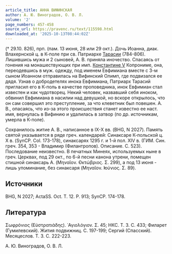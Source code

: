 ```yaml
---
article_title: АННА ВИФИНСКАЯ
author: А. Ю. Виноградов, О. В. Л.
volume: '2'
page_numbers: 457-458
source_url: https://pravenc.ru/text/115598.html
downloaded_at: '2025-10-13T08:44:02Z'
---
```


(† 29.10. 826), прп. (пам. 13 июня, 28 или 29 окт.). Дочь Иоанна, диак. Влахернской ц. в К-поле при св. Патриархе [Тарасии](https://pravenc.ru/text/Тарасии.html) (784-806). Лишившись мужа и 2 сыновей, А. В. приняла иночество. Спасаясь от гонения на монашествующих при имп. [Константине V](<https://pravenc.ru/text/Константине V.html>) Копрониме, она, переодевшись в муж. одежду, под именем Евфимиана вместе с 3-м сыном Иоанном отправилась на Вифинский Олимп, где подвизался ее дядя. Узнав о добродетелях инока Евфимиана, Патриарх Тарасий пригласил его в К-поль в качестве проповедника, инок Евфимиан стал известен и как чудотворец. Некий человек, назвавший себя иноком, обвинил Евфимиана в насилии над девушкой, но вскоре открылось, что он сам совершил это преступление, за что клеветник был повешен. А. В., опасаясь, что из-за этого происшествия станет известно ее наст. имя, вернулась в Вифинию и удалилась в затвор (по др. источникам, умерла в К-поле).

Сохранилось житие А. В., написанное в IX-X вв. (BHG, N 2027). Память святой указывается в ряде греч. календарей: Синаксаре К-польской ц. X в. (SynCP. Col. 173-178), синаксарях 1295 г. и 1-й пол. XIV в. (ГИМ. Син. греч. 354, 353 - Владимир (Филантропов). Описание. С. 523). Последование неизвестно. В печатных Минеях, используемых ныне в греч. Церквах, под 29 окт., по 6-й песни канона утрени, помещен стишной синаксарь А. (Μηναῖον. ̓Οκτώβριος. Σ. 299), а под 13 июня - лишь упоминание, без синаксаря (Μηναῖον. ̓Ιούνιος. Σ. 89).

## Источники

BHG, N 2027; ActaSS. Oct. T. 12. P. 913; SynCP. 174-178.

## Литература

Σωφρόνιος (Εὐστρατιάδης). ῾Αγιολόγιον. Σ. 45; НКС. Т. 3. С. 433; Филарет (Гумилевский). Жития подвижниц. С. 197-199; Сергий (Спасский). Месяцеслов. Т. 3. С. 222-223.

А. Ю. Виноградов, О. В. Л.
